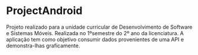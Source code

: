# ProjectAndroid

Projeto realizado para a unidade curricular de Desenvolvimento de Software e Sistemas Móveis. Realizada no 1ºsemestre do 2º ano da licenciatura. A aplicação tem como objetivo consumir dados provenientes de uma API e demonstra-lhas graficamente.